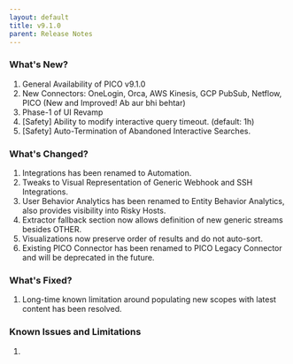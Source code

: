 ```yaml
---
layout: default
title: v9.1.0
parent: Release Notes
---
```


### What's New?
1. General Availability of PICO v9.1.0
2. New Connectors: OneLogin, Orca, AWS Kinesis, GCP PubSub, Netflow, PICO (New and Improved! Ab aur bhi behtar)
3. Phase-1 of UI Revamp
4. [Safety] Ability to modify interactive query timeout. (default: 1h)
5. [Safety] Auto-Termination of Abandoned Interactive Searches.

### What's Changed?
1. Integrations has been renamed to Automation.
2. Tweaks to Visual Representation of Generic Webhook and SSH Integrations.
3. User Behavior Analytics has been renamed to Entity Behavior Analytics, also provides visibility into Risky Hosts.
4. Extractor fallback section now allows definition of new generic streams besides OTHER.
5. Visualizations now preserve order of results and do not auto-sort.
6. Existing PICO Connector has been renamed to PICO Legacy Connector and will be deprecated in the future.

### What's Fixed?
1. Long-time known limitation around populating new scopes with latest content has been resolved.

### Known Issues and Limitations
1. 
